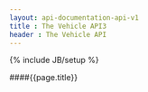 ```yaml
---
layout: api-documentation-api-v1
title : The Vehicle API3
header : The Vehicle API
---
```

{% include JB/setup %}

####{{page.title}}


 
